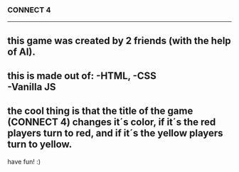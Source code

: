 ### CONNECT 4
---
this game was created by 2 friends (with the help of AI).
---
this is made out of:
-HTML, 
-CSS  
-Vanilla JS
---
the cool thing is that the title of the game (CONNECT 4) changes it´s color,
if it´s the red players turn to red,
and if it´s the yellow players turn to yellow.
---
have fun! :)